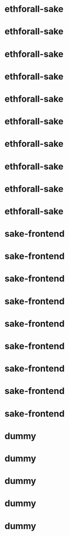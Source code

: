 # ethforall-sake
# ethforall-sake
# ethforall-sake
# ethforall-sake
# ethforall-sake
# ethforall-sake
# ethforall-sake
# ethforall-sake
# ethforall-sake
# ethforall-sake
# sake-frontend
# sake-frontend
# sake-frontend
# sake-frontend
# sake-frontend
# sake-frontend
# sake-frontend
# sake-frontend
# sake-frontend
# dummy
# dummy
# dummy
# dummy
# dummy
